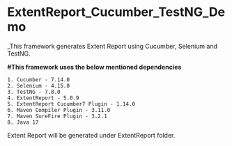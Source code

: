# ExtentReport_Cucumber_TestNG_Demo
_This framework generates Extent Report using Cucumber, Selenium and TestNG.

**#This framework uses the below mentioned dependencies**
```
1. Cucumber - 7.14.0
2. Selenium - 4.15.0
3. TestNG - 7.8.0
4. ExtentReport - 5.0.9
5. ExtentReport Cucumber7 Plugin - 1.14.0
6. Maven Compiler Plugin - 3.11.0
7. Maven SureFire Plugin - 3.2.1
8. Java 17

```
   
Extent Report will be generated under ExtentReport folder. 
